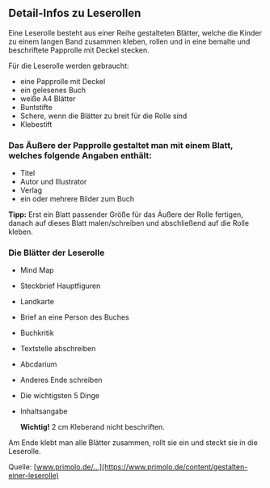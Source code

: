 Detail-Infos zu Leserollen
--------------------------

Eine Leserolle besteht aus einer Reihe gestalteten Blätter, welche die Kinder zu einem langen Band zusammen kleben, rollen und in eine bemalte und beschriftete Papprolle mit Deckel stecken.

Für die Leserolle werden gebraucht:
 - eine Papprolle mit Deckel
 - ein gelesenes Buch
 - weiße A4 Blätter
 - Buntstifte
 - Schere, wenn die Blätter zu breit für die Rolle sind
 - Klebestift

### Das Äußere der Papprolle gestaltet man mit einem Blatt, welches folgende Angaben enthält:

   - Titel  
   - Autor und Illustrator  
   - Verlag  
   - ein oder mehrere Bilder zum Buch  
 
   **Tipp:**
   Erst ein Blatt passender Größe für das Äußere der Rolle fertigen, danach auf dieses Blatt malen/schreiben und abschließend auf die Rolle kleben.

### Die Blätter der Leserolle 

 - Mind Map
 - Steckbrief Hauptfiguren
 - Landkarte
 - Brief an eine Person des Buches
 - Buchkritik
 - Textstelle abschreiben
 - Abcdarium
 - Anderes Ende schreiben
 - Die wichtigsten 5 Dinge
 - Inhaltsangabe
 
   **Wichtig!** 2 cm Kleberand nicht beschriften.

Am Ende klebt man alle Blätter zusammen, rollt sie ein und steckt sie in die Leserolle.

Quelle: [www.primolo.de/...](https://www.primolo.de/content/gestalten-einer-leserolle)

